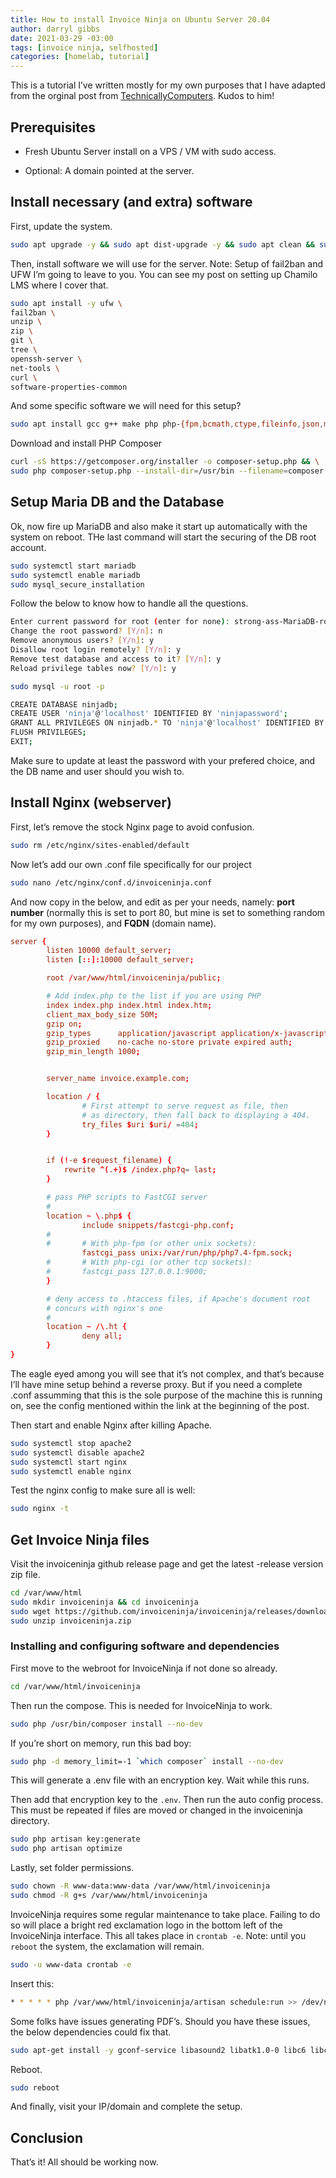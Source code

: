 ```yaml
---
title: How to install Invoice Ninja on Ubuntu Server 20.04
author: darryl gibbs
date: 2021-03-29 -03:00
tags: [invoice ninja, selfhosted]
categories: [homelab, tutorial]
---
```

This is a tutorial I’ve written mostly for my own purposes that I have adapted from the orginal post from [TechnicallyComputers](https://forum.invoiceninja.com/t/install-invoice-ninja-v5-on-ubuntu-20-04/4588). Kudos to him!

## Prerequisites

* Fresh Ubuntu Server install on a VPS / VM with sudo access.

* Optional: A domain pointed at the server.

## Install necessary (and extra) software

First, update the system.

```sh
sudo apt upgrade -y && sudo apt dist-upgrade -y && sudo apt clean && sudo apt autoremove -y && sudo reboot
```

Then, install software we will use for the server. Note: Setup of fail2ban and UFW I’m going to leave to you. You can see my post on setting up Chamilo LMS where I cover that.

```sh
sudo apt install -y ufw \
fail2ban \
unzip \
zip \
git \
tree \
openssh-server \
net-tools \
curl \
software-properties-common
```

And some specific software we will need for this setup?

```sh
sudo apt install gcc g++ make php php-{fpm,bcmath,ctype,fileinfo,json,mbstring,pdo,tokenizer,xml,curl,zip,gmp,gd,mysqli} mariadb-server mariadb-client curl git nginx -y
```

Download and install PHP Composer

```sh
curl -sS https://getcomposer.org/installer -o composer-setup.php && \
sudo php composer-setup.php --install-dir=/usr/bin --filename=composer
```

## Setup Maria DB and the Database

Ok, now fire up MariaDB and also make it start up automatically with the system on reboot. THe last command will start the securing of the DB root account.

```sh
sudo systemctl start mariadb
sudo systemctl enable mariadb
sudo mysql_secure_installation
```

Follow the below to know how to handle all the questions.

```sh
Enter current password for root (enter for none): strong-ass-MariaDB-root-password
Change the root password? [Y/n]: n
Remove anonymous users? [Y/n]: y
Disallow root login remotely? [Y/n]: y
Remove test database and access to it? [Y/n]: y
Reload privilege tables now? [Y/n]: y
```

```sh
sudo mysql -u root -p

CREATE DATABASE ninjadb;
CREATE USER 'ninja'@'localhost' IDENTIFIED BY 'ninjapassword';
GRANT ALL PRIVILEGES ON ninjadb.* TO 'ninja'@'localhost' IDENTIFIED BY 'ninjapassword' WITH GRANT OPTION;
FLUSH PRIVILEGES;
EXIT;
```

Make sure to update at least the password with your prefered choice, and the DB name and user should you wish to.


## Install Nginx (webserver)

First, let’s remove the stock Nginx page to avoid confusion.

```sh
sudo rm /etc/nginx/sites-enabled/default
```

Now let’s add our own .conf file specifically for our project

```sh
sudo nano /etc/nginx/conf.d/invoiceninja.conf
```

And now copy in the below, and edit as per your needs, namely: **port number** (normally this is set to port 80, but mine is set to something random for my own purposes), and **FQDN** (domain name).

```conf
server {
        listen 10000 default_server;
        listen [::]:10000 default_server;

        root /var/www/html/invoiceninja/public;

        # Add index.php to the list if you are using PHP
        index index.php index.html index.htm;
        client_max_body_size 50M;
        gzip on;
        gzip_types      application/javascript application/x-javascript text/javascript text/plain application/xml application/json;
        gzip_proxied    no-cache no-store private expired auth;
        gzip_min_length 1000;


        server_name invoice.example.com;

        location / {
                # First attempt to serve request as file, then
                # as directory, then fall back to displaying a 404.
                try_files $uri $uri/ =404;
        }


        if (!-e $request_filename) {
            rewrite ^(.+)$ /index.php?q= last;
        }

        # pass PHP scripts to FastCGI server
        #
        location ~ \.php$ {
                include snippets/fastcgi-php.conf;
        #
        #       # With php-fpm (or other unix sockets):
                fastcgi_pass unix:/var/run/php/php7.4-fpm.sock;
        #       # With php-cgi (or other tcp sockets):
        #       fastcgi_pass 127.0.0.1:9000;
        }

        # deny access to .htaccess files, if Apache's document root
        # concurs with nginx's one
        #
        location ~ /\.ht {
                deny all;
        }
}
```

The eagle eyed among you will see that it’s not complex, and that’s because I’ll have mine setup behind a reverse proxy. But if you need a complete .conf assumming that this is the sole purpose of the machine this is running on, see the config mentioned within the link at the beginning of the post.

Then start and enable Nginx after killing Apache.

```sh
sudo systemctl stop apache2
sudo systemctl disable apache2
sudo systemctl start nginx
sudo systemctl enable nginx
```

Test the nginx config to make sure all is well:

```sh
sudo nginx -t
```

## Get Invoice Ninja files

Visit the invoiceninja github release page and get the latest -release version zip file.

```sh
cd /var/www/html
sudo mkdir invoiceninja && cd invoiceninja
sudo wget https://github.com/invoiceninja/invoiceninja/releases/download/v5.1.32-release/invoiceninja.zip
sudo unzip invoiceninja.zip
```

### Installing and configuring software and dependencies

First move to the webroot for InvoiceNinja if not done so already.

```sh
cd /var/www/html/invoiceninja
```

Then run the compose. This is needed for InvoiceNinja to work.

```sh
sudo php /usr/bin/composer install --no-dev
```

If you’re short on memory, run this bad boy:    

```sh
sudo php -d memory_limit=-1 `which composer` install --no-dev
```

This will generate a .env file with an encryption key. Wait while this runs.

Then add that encryption key to the `.env`. Then run the auto config process. This must be repeated if files are moved or changed in the invoiceninja directory.

```sh
sudo php artisan key:generate
sudo php artisan optimize
```

Lastly, set folder permissions.

```sh
sudo chown -R www-data:www-data /var/www/html/invoiceninja
sudo chmod -R g+s /var/www/html/invoiceninja
```

InvoiceNinja requires some regular maintenance to take place. Failing to do so will place a bright red exclamation logo in the bottom left of the InvoiceNinja interface. This all takes place in `crontab -e`. Note: until you `reboot` the system, the exclamation will remain.

```sh
sudo -u www-data crontab -e
```

Insert this:

```sh
* * * * * php /var/www/html/invoiceninja/artisan schedule:run >> /dev/null 2>&1
```

Some folks have issues generating PDF’s. Should you have these issues, the below dependencies could fix that.

```sh
sudo apt-get install -y gconf-service libasound2 libatk1.0-0 libc6 libcairo2 libcups2 libdbus-1-3 libexpat1 libfontconfig1 libgcc1 libgconf-2-4 libgdk-pixbuf2.0-0 libglib2.0-0 libgtk-3-0 libnspr4 libpango-1.0-0 libpangocairo-1.0-0 libstdc++6 libx11-6 libx11-xcb1 libxcb1 libxcomposite1 libxcursor1 libxdamage1 libxext6 libxfixes3 libxi6 libxrandr2 libxrender1 libxss1 libxtst6 ca-certificates fonts-liberation libappindicator1 libnss3 lsb-release xdg-utils wget
```

Reboot.

```sh
sudo reboot
```

And finally, visit your IP/domain and complete the setup.

## Conclusion

That’s it! All should be working now.
